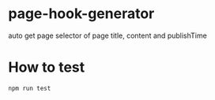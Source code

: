 # page-hook-generator
auto get page selector of page title, content and publishTime

# How to test
```bash
npm run test
```